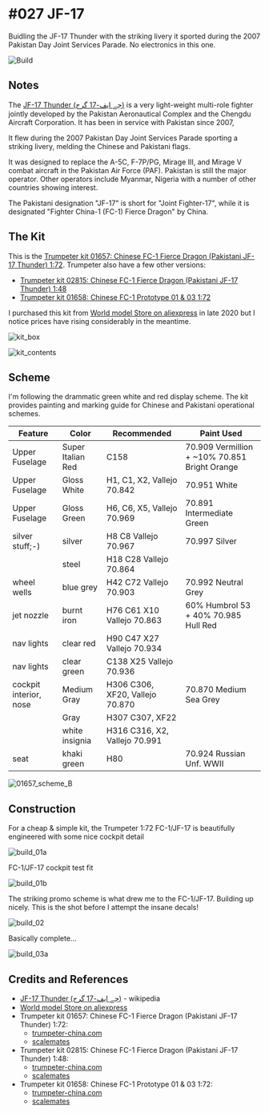 # #027 JF-17

Buidling the JF-17 Thunder with the striking livery it sported during the 2007 Pakistan Day Joint Services Parade.
No electronics in this one.

![Build](./assets/JF17_build.jpg?raw=true)

## Notes

The
[JF-17 Thunder (جے ایف-17 گرج‎)](https://en.wikipedia.org/wiki/CAC/PAC_JF-17_Thunder)
is a very light-weight multi-role fighter
jointly developed by the Pakistan Aeronautical Complex and the Chengdu Aircraft Corporation.
It has been in service with Pakistan since 2007,

It flew during the 2007 Pakistan Day Joint Services Parade sporting a striking livery, melding the Chinese and Pakistani flags.

It was designed to replace the A-5C, F-7P/PG, Mirage III, and Mirage V combat aircraft in the Pakistan Air Force (PAF).
Pakistan is still the major operator. Other operators include Myanmar, Nigeria with a number of other countries showing interest.

The Pakistani designation "JF-17" is short for "Joint Fighter-17", while it is designated "Fighter China-1 (FC-1) Fierce Dragon" by China.

## The Kit

This is the [Trumpeter kit 01657: Chinese FC-1 Fierce Dragon (Pakistani JF-17 Thunder) 1:72](http://www.trumpeter-china.com/index.php?g=home&m=product&a=show&id=2329&l=en).
Trumpeter also have a few other versions:

* [Trumpeter kit 02815: Chinese FC-1 Fierce Dragon (Pakistani JF-17 Thunder) 1:48](http://www.trumpeter-china.com/index.php?g=home&m=product&a=show&id=1134&l=en)
* [Trumpeter kit 01658: Chinese FC-1 Prototype 01 & 03 1:72](http://www.trumpeter-china.com/index.php?g=home&m=product&a=show&id=714&l=en)


I purchased this kit from [World model Store on aliexpress](https://www.aliexpress.com/item/4000433706862.html)
in late 2020 but I notice prices have rising considerably in the meantime.

![kit_box](./assets/kit_box.jpg?raw=true)

![kit_contents](./assets/kit_contents.jpg?raw=true)

## Scheme

I'm following the drammatic green white and red display scheme.
The kit provides painting and marking guide for Chinese and Pakistani operational schemes.

| Feature                | Color             | Recommended                     | Paint Used |
|------------------------|-------------------|---------------------------------|------------|
| Upper Fuselage         | Super Italian Red | C158                            | 70.909 Vermillion  + ~10% 70.851 Bright Orange |
| Upper Fuselage         | Gloss White       | H1, C1, X2, Vallejo 70.842      | 70.951 White|
| Upper Fuselage         | Gloss Green       | H6, C6, X5, Vallejo 70.969      | 70.891 Intermediate Green |
| silver stuff;-)        | silver            | H8 C8 Vallejo 70.967            | 70.997 Silver |
|                        | steel             | H18 C28 Vallejo 70.864          | |
| wheel wells            | blue grey         | H42 C72 Vallejo 70.903          | 70.992 Neutral Grey |
| jet nozzle             | burnt iron        | H76 C61 X10 Vallejo 70.863      | 60% Humbrol 53 + 40% 70.985 Hull Red |
| nav lights             | clear red         | H90 C47 X27 Vallejo 70.934      | |
| nav lights             | clear green       | C138 X25 Vallejo 70.936         | |
| cockpit interior, nose | Medium Gray       | H306 C306, XF20, Vallejo 70.870 | 70.870 Medium Sea Grey|
|                        | Gray              | H307 C307, XF22                 | |
|                        | white insignia    | H316 C316, X2, Vallejo 70.991   | |
| seat                   | khaki green       | H80                             | 70.924 Russian Unf. WWII |

![01657_scheme_B](./assets/01657_scheme_B.jpg?raw=true)

## Construction

For a cheap & simple kit, the Trumpeter 1:72 FC-1/JF-17 is beautifully engineered with some nice cockpit detail

![build_01a](./assets/build_01a.jpg?raw=true)

FC-1/JF-17 cockpit test fit

![build_01b](./assets/build_01b.jpg?raw=true)

The striking promo scheme is what drew me to the FC-1/JF-17. Building up nicely. This is the shot before I attempt the insane decals!

![build_02](./assets/build_02.jpg?raw=true)

Basically complete...

![build_03a](./assets/build_03a.jpg?raw=true)

## Credits and References

* [JF-17 Thunder (جے ایف-17 گرج‎)](https://en.wikipedia.org/wiki/CAC/PAC_JF-17_Thunder) - wikipedia
* [World model Store on aliexpress](https://www.aliexpress.com/item/4000433706862.html)
* Trumpeter kit 01657: Chinese FC-1 Fierce Dragon (Pakistani JF-17 Thunder) 1:72:
  * [trumpeter-china.com](http://www.trumpeter-china.com/index.php?g=home&m=product&a=show&id=2329&l=en)
  * [scalemates](https://www.scalemates.com/kits/trumpeter-01657-chinese-fc-1-fierce-dragon--122516)
* Trumpeter kit 02815: Chinese FC-1 Fierce Dragon (Pakistani JF-17 Thunder) 1:48:
  * [trumpeter-china.com](http://www.trumpeter-china.com/index.php?g=home&m=product&a=show&id=1134&l=en)
  * [scalemates](https://www.scalemates.com/kits/trumpeter-02815-chinese-fc-1-fierce-dragon--102718)
* Trumpeter kit 01658: Chinese FC-1 Prototype 01 & 03 1:72:
  * [trumpeter-china.com](http://www.trumpeter-china.com/index.php?g=home&m=product&a=show&id=714&l=en)
  * [scalemates](https://www.scalemates.com/kits/trumpeter-01658-fc-1--102880)
